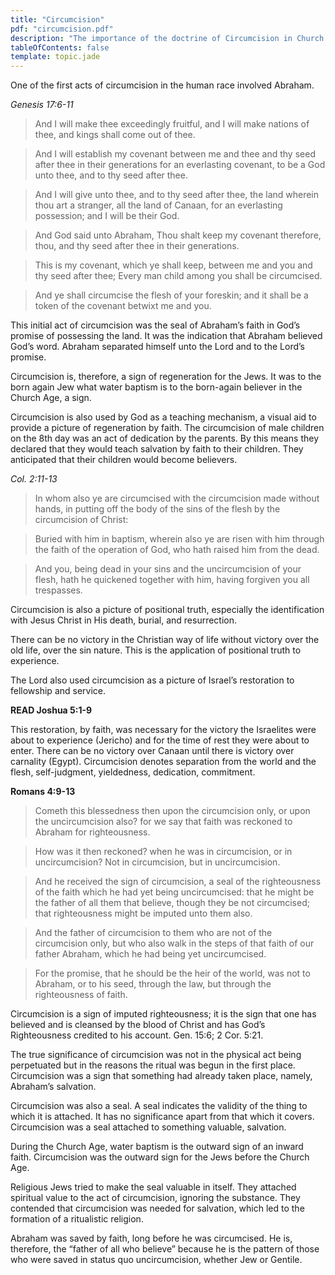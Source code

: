 ```yaml
---
title: "Circumcision"
pdf: "circumcision.pdf"
description: "The importance of the doctrine of Circumcision in Church Age teaching."
tableOfContents: false
template: topic.jade
---
```


One of the first acts of circumcision in the human race involved
Abraham.

*Genesis 17:6-11*

>And I will make thee exceedingly fruitful, and I will
make nations of thee, and kings shall come out of thee.

>And I will establish my covenant between me and thee and thy seed after
thee in their generations for an everlasting covenant, to be a God unto
thee, and to thy seed after thee.

>And I will give unto thee, and to thy seed after thee, the land wherein
thou art a stranger, all the land of Canaan, for an everlasting
possession; and I will be their God.

>And God said unto Abraham, Thou shalt keep my covenant therefore, thou,
and thy seed after thee in their generations.

>This is my covenant, which ye shall keep, between me and you and thy
seed after thee; Every man child among you shall be circumcised.

>And ye shall circumcise the flesh of your foreskin; and it shall be a
token of the covenant betwixt me and you.

This initial act of circumcision was the seal of Abraham’s faith in
God’s promise of possessing the land. It was the indication that Abraham
believed God’s word. Abraham separated himself unto the Lord and to the
Lord’s promise.

Circumcision is, therefore, a sign of regeneration for the Jews. It was
to the born again Jew what water baptism is to the born-again believer
in the Church Age, a sign.

Circumcision is also used by God as a teaching mechanism, a visual aid
to provide a picture of regeneration by faith. The circumcision of male
children on the 8th day was an act of dedication by the parents. By this
means they declared that they would teach salvation by faith to their
children. They anticipated that their children would become believers.

*Col. 2:11-13*

>In whom also ye are circumcised with the circumcision made
without hands, in putting off the body of the sins of the flesh by the
circumcision of Christ:

>Buried with him in baptism, wherein also ye are risen with him through
the faith of the operation of God, who hath raised him from the dead.

>And you, being dead in your sins and the uncircumcision of your flesh,
hath he quickened together with him, having forgiven you all
trespasses.

Circumcision is also a picture of positional truth, especially the
identification with Jesus Christ in His death, burial, and resurrection.

There can be no victory in the Christian way of life without victory
over the old life, over the sin nature. This is the application of
positional truth to experience.

The Lord also used circumcision as a picture of Israel’s restoration to
fellowship and service.

**READ Joshua 5:1-9**

This restoration, by faith, was necessary for the victory the Israelites
were about to experience (Jericho) and for the time of rest they were
about to enter. There can be no victory over Canaan until there is
victory over carnality (Egypt). Circumcision denotes separation from the
world and the flesh, self-judgment, yieldedness, dedication, commitment.

**Romans 4:9-13**

>Cometh this blessedness then upon the circumcision only,
or upon the uncircumcision also? for we say that faith was reckoned to
Abraham for righteousness.

>How was it then reckoned? when he was in circumcision, or in
uncircumcision? Not in circumcision, but in uncircumcision.

>And he received the sign of circumcision, a seal of the righteousness
of the faith which he had yet being uncircumcised: that he might be the
father of all them that believe, though they be not circumcised; that
righteousness might be imputed unto them also.

>And the father of circumcision to them who are not of the circumcision
only, but who also walk in the steps of that faith of our father
Abraham, which he had being yet uncircumcised.

>For the promise, that he should be the heir of the world, was not to
Abraham, or to his seed, through the law, but through the righteousness
of faith.

Circumcision is a sign of imputed righteousness; it is the sign that one
has believed and is cleansed by the blood of Christ and has God’s
Righteousness credited to his account. Gen. 15:6; 2 Cor. 5:21.

The true significance of circumcision was not in the physical act being
perpetuated but in the reasons the ritual was begun in the first place.
Circumcision was a sign that something had already taken place, namely,
Abraham’s salvation.

Circumcision was also a seal. A seal indicates the validity of the thing
to which it is attached. It has no significance apart from that which it
covers. Circumcision was a seal attached to something valuable,
salvation.

During the Church Age, water baptism is the outward sign of an inward
faith. Circumcision was the outward sign for the Jews before the Church
Age.

Religious Jews tried to make the seal valuable in itself. They attached
spiritual value to the act of circumcision, ignoring the substance. They
contended that circumcision was needed for salvation, which led to the
formation of a ritualistic religion.

Abraham was saved by faith, long before he was circumcised. He is,
therefore, the “father of all who believe” because he is the pattern of
those who were saved in status quo uncircumcision, whether Jew or
Gentile.

